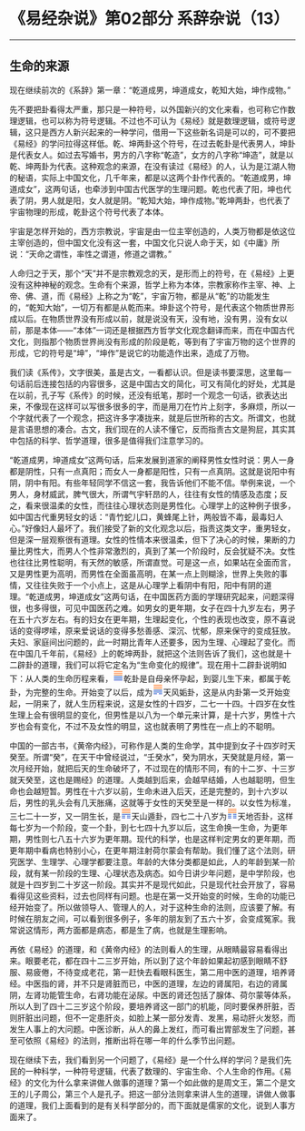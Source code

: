 # 《易经杂说》第02部分 系辞杂说（13）

------

## 生命的来源

现在继续前次的《系辞》第一章：“乾道成男，坤道成女，乾知大始，坤作成物。”

先不要把卦看得太严重，那只是一种符号，以外国新兴的文化来看，也可称它作数理逻辑，也可以称为符号逻辑。不过也不可认为《易经》就是数理逻辑，或符号逻辑，这只是西方人新兴起来的一种学问，借用一下这些新名词是可以的，可不要把《易经》的学问拉得这样低。乾、坤两卦这个符号，在过去乾卦是代表男人，坤卦是代表女人。如过去写婚书，男方的八字称“乾造”，女方的八字称“坤造”，就是以乾、坤两卦为代表。这种观念的来源，在没有读过《易经》的人，认为是江湖人物的秘语，实际上中国文化，几千年来，都是以这两个卦作代表的。“乾道成男，坤道成女”，这两句话，也牵涉到中国古代医学的生理问题。乾也代表了阳，坤也代表了阴，男人就是阳，女人就是阴。“乾知大始，坤作成物。”乾坤两卦，也代表了宇宙物理的形成，乾卦这个符号代表了本体。

宇宙是怎样开始的，西方宗教说，宇宙是由一位主宰创造的，人类万物都是依这位主宰创造的，但中国文化没有这一套，中国文化只说人命于天，如《中庸》所说：“天命之谓性，率性之谓道，修道之谓教。”

人命归之于天，那个“天”并不是宗教观念的天，是形而上的符号，在《易经》上更没有这种神秘的观念。生命有个来源，哲学上称为本体，宗教家称作主宰、神、上帝、佛、道，而《易经》上称之为“乾”，宇宙万物，都是从“乾”的功能发生的，“乾知大始”，一切万有都是从乾而来。坤卦这个符号，是代表这个物质世界形成以后。在物质世界没有形成以前，就是说没有天，没有地，没有男，没有女以前，那是本体——“本体”一词还是根据西方哲学文化观念翻译而来，而在中国古代文化，则指那个物质世界尚没有形成的阶段是乾，等到有了宇宙万物的这个世界的形成，它的符号是“坤”，“坤作”是说它的功能造作出来，造成了万物。

我们读《系传》，文字很美，虽是古文，一看都认识。但是读书要深思，这里每一句话前后连接包括的内容很多，这是中国古文的简化，可又有简化的好处，尤其是在以前，孔子写《系传》的时候，还没有纸笔，那时一个观念一句话，欲表达出来，不像现在这样可以写很多很多的字，而是用刀在竹片上刻字，多麻烦，所以一个字就代表了一个观念，把这许多字凑拢来，就是后世所称的古文。所谓文，也就是言语思想的凑合。古文，我们现在的人读不懂它，反而指责古文是狗屁，其实其中包括的科学、哲学道理，很多是值得我们注意学习的。

“乾道成男，坤道成女”这两句话，后来发展到道家的阐释男性女性时说：男人一身都是阴性，只有一点真阳；而女人一身都是阳性，只有一点真阴。这就是说阳中有阴，阴中有阳。有些年轻同学不信这一套，我告诉他们不能不信。举例来说，一个男人，身材威武，脾气很大，所谓气宇轩昂的人，往往有女性的情感及态度；反之，看来很温柔的女性，而往往心理状态则是男性化。心理学上的这种例子很多，如中国古代重男轻女的话：“青竹蛇儿口，黄蜂尾上针，两般皆不毒，最毒妇人心。”好像妇人最坏了。我们接受了新的文化观念以后，指责这类文字，重男轻女，但是深一层观察很有道理。女性的性情本来很温柔，但下了决心的时候，果断的力量比男性大，而男人个性非常激烈的，真到了某一个阶段时，反会犹疑不决。女性也往往比男性聪明，有天然的敏感，所谓直觉。可是这一点，如果站在全面而言，又是男性更为高明，而男性在全面虽高明，在某一点上则糊涂，世界上失败的事情，又往往失败于一个小点上，这是从心理学上看阴中有阳，阳中有阴的道理。“乾道成男，坤道成女”这两句话，在中国医药方面的学理研究起来，问题深得很，也多得很，可见中国医药之难。如男女的更年期，女子在四十九岁左右，男子在五十六岁左右。有的妇女在更年期，生理起变化，个性的表现也改变，原不喜说话的变得啰嗦，原来爱说话的变得多愁善感、深沉、忧郁，原来保守的变成狂放。夫妇、家庭间出问题的，此一时期比青年人还要多，因为生理、心理起了变化。而在中国几千年前，《易经》上的乾坤两卦，就把这个法则告诉了我们，这也就是十二辟卦的道理，我们可以将它定名为“生命变化的规律”。现在用十二辟卦说明如下：从人类的生命历程来看，![img](%E7%94%9F%E5%91%BD%E7%9A%84%E6%9D%A5%E6%BA%90/gua1.png)乾卦是自母亲怀孕起，到婴儿生下来，都属于乾卦，为完整的生命。开始变了以后，成为![img](%E7%94%9F%E5%91%BD%E7%9A%84%E6%9D%A5%E6%BA%90/gua44.png)天风姤卦，这是从内卦第一爻开始变起，一阴来了，就人生历程来说，这是女性的十四岁，二七一十四。十四岁在女性生理上会有很明显的变化，但男性是以八为一个单元来计算，是十六岁，男性十六岁也会有变化，不过不及女性的明显，这也就表明了男性在一点上的不聪明。

中国的一部古书，《黄帝内经》，可称作是人类的生命学，其中提到女子十四岁时天癸至。所谓“癸”，在天干中曾经说过，“壬癸水”，癸为阴水，天癸就是月经，第一次月经开始，就把后天的生命破坏了，不过现在的情形不同，有的十二岁、十三岁就天癸至，这也是赐经》的道理。人类越到后来，会越早结婚，人也越聪明，但生命也会越短暂。男性在十六岁以前，生命未进入后天，还是完整的，到十六岁以后，男性的乳头会有几天胀痛，这就等于女性的天癸至是一样的。以女性为标准，三七二十一岁，又一阴生长，是![img](%E7%94%9F%E5%91%BD%E7%9A%84%E6%9D%A5%E6%BA%90/gua33.png)天山遁卦，四七二十八岁为![img](%E7%94%9F%E5%91%BD%E7%9A%84%E6%9D%A5%E6%BA%90/gua12.png)天地否卦，这样每七岁为一个阶段，变一个卦，到七七四十九岁以后，这生命换一生命，为更年期，男性则七八五十六岁为更年期。现代的科学，也是这样判定男女的更年期，而更年期中看病也特别小心，在更年期注射荷尔蒙会有帮助。我们懂了这个法则，研究医学、生理学、心理学都要注意。年龄的大体分类都是如此，人的年龄到某一阶段，就有某一阶段的生理、心理状态及病态。如今日讲少年问题，是中学阶段，也就是十四岁到二十岁这一阶段。其实并不是现代如此，只是现代社会开放了，容易看得见这些资料，过去也同样有问题。也是在第一爻开始变的时候，生命的功能已经开始变了。所以做领导人、管理人的人，对于这种生命的法则，应该要了解。有时候在朋友之间，可以看到很多例子，多年的朋友到了五六十岁，会变成冤家。我常说这情形，两方面都是病态，都是生了病，也就是生理影响。

再依《易经》的道理，和《黄帝内经》的法则看人的生理，从眼睛最容易看得出来。眼要老花，都在四十二三岁开始，所以到了这个年龄如果起初感到眼睛不舒服、易疲倦，不待变成老花，第一赶快去看眼科医生，第二用中医的道理，培养肾经。中医指的肾，并不只是肾脏而已，中医的道理，左边的肾属阳，右边的肾属阴，左肾功能管生命，右肾功能在泌尿。中医的肾还包括了腺体、荷尔蒙等体系，所以人到了四十二三岁这个阶段，要培养肾这一部门的机能，同时要保养肝脏，否则肝脏出问题，但不一定患肝炎，如脸上某一部分发青、发黑，易动肝火发怒，而发生人事上的大问题。中医诊断，从人的鼻上发红，而可看出胃部发生了问题，甚至可依照《易经》的法则，推断出将在哪一年的什么季节出问题。

现在继续下去，我们看到另一个问题了，《易经》是一个什么样的学问？是我们先民的一种科学，一种符号逻辑，代表了数理的、宇宙生命、个人生命的作用。《易经》的文化为什么拿来讲做人做事的道理？第一个如此做的是周文王，第二个是文王的儿子周公，第三个人是孔子。把这一部分法则拿来讲人生的道理，讲做人做事的道理，我们上面看到的是有关科学部分的，而下面就是儒家的文化，说到人事方面来了。